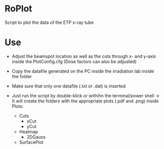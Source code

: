 # RoPlot
Script to plot the data of the ETP x-ray tube

# Use
- Adjust the beamspot location as well as the cuts through x- and y-axis inside the PlotConfig.cfg (Dose factors can also be adjusted)
- Copy the datafile generated on the PC inside the irradiation lab inside the folder
- Make sure that only one datafile (.txt or .dat) is inserted

- Just run the script by double-klick or withihn the terminal/power shell
-> It will create the folders with the appropriate plots (.pdf and .png) inside
Plots:
  - Cuts
    - xCut
    - yCut
  - Heatmap
    - 2DGauss
  - SurfacePlot
